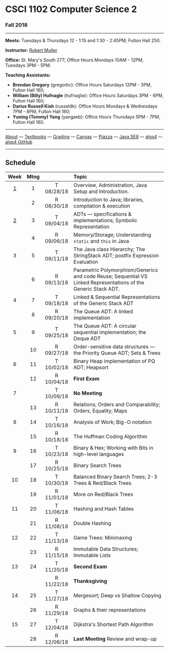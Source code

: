 # CSCI 1102 Computer Science 2

### Fall 2018

---

**Meets:** Tuesdays & Thursdays 12 - 1:15 and 1:30 - 2:45PM; Fulton Hall 250.

**Instructor:** [Robert Muller](http://www.cs.bc.edu/~muller/)

**Office:** St. Mary's South 277; Office Hours Mondays 10AM - 12PM, Tuesdays 3PM - 5PM.

**Teaching Assistants:**

+ **Brendan Gregory** (gregorbc): Office Hours Saturdays 12PM - 3PM, Fulton Hall 160;
+ **William (Billy) Hufnagle** (hufnaglw): Office Hours Saturdays 3PM - 6PM, Fulton Hall 160;
+ **Darius Russell Kish** (russeldk): Office Hours Mondays & Wednesdays 7PM - 8PM, Fulton Hall 160;
+ **Yuning (Tommy) Yang** (yangaeb): Office Hours Thursdays 5PM - 7PM, Fulton Hall 160.

---

[About](resources/about.md) —  [Textbooks](resources/textbooks.md) —  [Grading](resources/grading.md) —  [Canvas](https://bostoncollege.instructure.com/courses/1590628/gradebook)  —  [Piazza](https://piazza.com/class/jkyot7egr5120z) —  [Java SE8](https://docs.oracle.com/javase/8/docs/api/index.html?overview-summary.html) — [algs4](https://algs4.cs.princeton.edu/) — [algs4 GitHub](https://github.com/kevin-wayne/algs4)

---

## Schedule

|                    Week                    | Mtng |            | Topic                                                        |
| :----------------------------------------: | :--: | :--------: | :----------------------------------------------------------- |
| [1](https://github.com/BC-CSCI1102/week01) |  1   | T 08/28/18 | Overview, Administration, Java Setup and Introduction.       |
|                                            |  2   | R 08/30/18 | Introduction to Java; libraries, compilation & execution     |
| [2](https://github.com/BC-CSCI1102/week02) |  3   | T 09/04/18 | ADTs — specifications & implementations; Symbolic Representation |
|                                            |  4   | R 09/06/18 | Memory/Storage; Understanding `static` and `this` in Java    |
|                     3                      |  5   | T 09/11/18 | The Java class Hierarchy; The StringStack ADT; postfix Expression Evaluation |
|                                            |  6   | R 09/13/18 | Parametric Polymorphism/Generics and code Reuse; Sequential VS Linked Representations of the Generic Stack ADT. |
|                     4                      |  7   | T 09/18/18 | Linked & Sequential Representations of the Generic Stack ADT |
|                                            |  8   | R 09/20/18 | The Queue ADT: A linked implementation                       |
|                     5                      |  9   | T 09/25/18 | The Queue ADT: A circular sequential implementation; the Deque ADT |
|                                            |  10  | R 09/27/18 | Order-sensitive data structures — the Priority Queue ADT; Sets & Trees |
|                     6                      |  11  | T 10/02/18 | Binary Heap implementation of PQ ADT; Heapsort               |
|                                            |  12  | R 10/04/18 | **First Exam**                                               |
|                     7                      |      | T 10/09/18 | **No Meeting**                                               |
|                                            |  13  | R 10/11/18 | Relations; Orders and Comparability; Orders, Equality; Maps  |
|                     8                      |  14  | T 10/16/18 | Analysis of Work; Big-O notation                             |
|                                            |  15  | R 10/18/18 | The Huffman Coding Algorithm                                 |
|                     9                      |  16  | T 10/23/18 | Binary & Hex; Working with Bits in high-level languages      |
|                                            |  17  | R 10/25/18 | Binary Search Trees                                          |
|                     10                     |  18  | T 10/30/18 | Balanced Binary Search Trees; 2-3 Trees & Red/Black Trees    |
|                                            |  19  | R 11/01/18 | More on Red/Black Trees                                      |
|                     11                     |  20  | T 11/06/18 | Hashing and Hash Tables                                      |
|                                            |  21  | R 11/08/18 | Double Hashing                                               |
|                     12                     |  22  | T 11/13/18 | Game Trees: Minimaxing                                       |
|                                            |  23  | R 11/15/18 | Immutable Data Structures; Immutable Lists                   |
|                     13                     |  24  | T 11/20/18 | **Second Exam**                                              |
|                                            |      | R 11/22/18 | **Thanksgiving**                                             |
|                     14                     |  25  | T 11/27/18 | Mergesort; Deep vs Shallow Copying                           |
|                                            |  26  | R 11/29/18 | Graphs & their representations                               |
|                     15                     |  27  | T 12/04/18 | Dijkstra's Shortest Path Algorithm                           |
|                                            |  28  | R 12/06/18 | **Last Meeting** Review and wrap-up                          |


